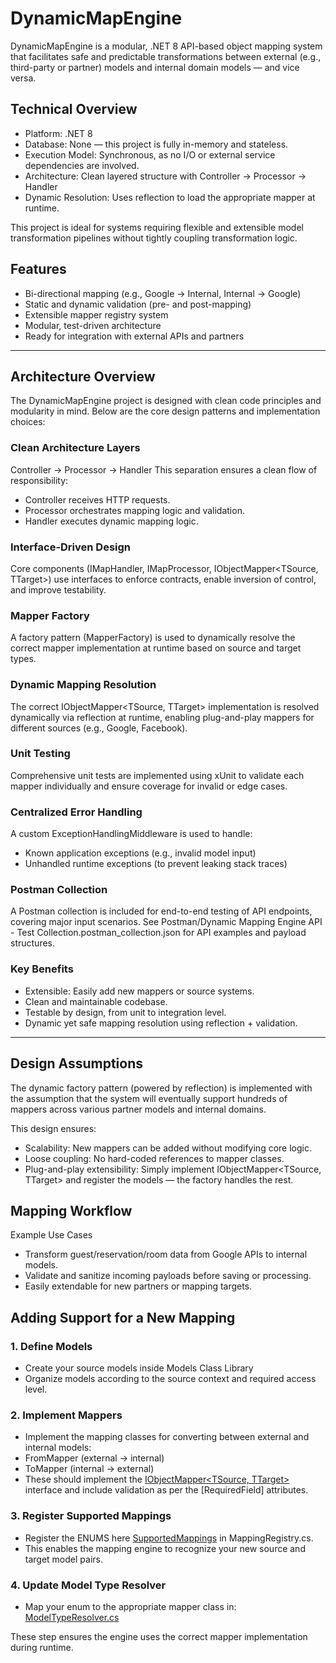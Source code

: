 #  DynamicMapEngine
DynamicMapEngine is a modular, .NET 8 API-based object mapping system that facilitates safe and predictable transformations between external (e.g., third-party or partner) models and internal domain models — and vice versa.

## Technical Overview
- Platform: .NET 8
- Database: None — this project is fully in-memory and stateless.
- Execution Model: Synchronous, as no I/O or external service dependencies are involved.
- Architecture: Clean layered structure with Controller → Processor → Handler
- Dynamic Resolution: Uses reflection to load the appropriate mapper at runtime.

This project is ideal for systems requiring flexible and extensible model transformation pipelines without tightly coupling transformation logic.

##  Features

-  Bi-directional mapping (e.g., Google → Internal, Internal → Google)
-  Static and dynamic validation (pre- and post-mapping)
-  Extensible mapper registry system
-  Modular, test-driven architecture
-  Ready for integration with external APIs and partners

---

## Architecture Overview
The DynamicMapEngine project is designed with clean code principles and modularity in mind. Below are the core design patterns and implementation choices:

### Clean Architecture Layers
Controller → Processor → Handler
This separation ensures a clean flow of responsibility:

- Controller receives HTTP requests.
- Processor orchestrates mapping logic and validation.
- Handler executes dynamic mapping logic.

### Interface-Driven Design
Core components (IMapHandler, IMapProcessor, IObjectMapper<TSource, TTarget>) use interfaces to enforce contracts, enable inversion of control, and improve testability.

### Mapper Factory
A factory pattern (MapperFactory) is used to dynamically resolve the correct mapper implementation at runtime based on source and target types.

### Dynamic Mapping Resolution
The correct IObjectMapper<TSource, TTarget> implementation is resolved dynamically via reflection at runtime, enabling plug-and-play mappers for different sources (e.g., Google, Facebook).

### Unit Testing
Comprehensive unit tests are implemented using xUnit to validate each mapper individually and ensure coverage for invalid or edge cases.

### Centralized Error Handling
A custom ExceptionHandlingMiddleware is used to handle:

- Known application exceptions (e.g., invalid model input)
- Unhandled runtime exceptions (to prevent leaking stack traces)

### Postman Collection
A Postman collection is included for end-to-end testing of API endpoints, covering major input scenarios. See Postman/Dynamic Mapping Engine API - Test Collection.postman_collection.json for API examples and payload structures.

### Key Benefits
- Extensible: Easily add new mappers or source systems.
- Clean and maintainable codebase.
- Testable by design, from unit to integration level.
- Dynamic yet safe mapping resolution using reflection + validation.
---

## Design Assumptions
The dynamic factory pattern (powered by reflection) is implemented with the assumption that the system will eventually support hundreds of mappers across various partner models and internal domains.

This design ensures:
- Scalability: New mappers can be added without modifying core logic.
- Loose coupling: No hard-coded references to mapper classes.
- Plug-and-play extensibility: Simply implement IObjectMapper<TSource, TTarget> and register the models — the factory handles the rest.

## Mapping Workflow

Example Use Cases
- Transform guest/reservation/room data from Google APIs to internal models.
- Validate and sanitize incoming payloads before saving or processing.
- Easily extendable for new partners or mapping targets.

## Adding Support for a New Mapping
### 1. Define Models
- Create your source models inside Models Class Library 
- Organize models according to the source context and required access level.
  
### 2. Implement Mappers
- Implement the mapping classes for converting between external and internal models:
- From<PartnerName><ModelName>Mapper (external → internal)
- To<PartnerName><ModelName>Mapper (internal → external)
- These should implement the [IObjectMapper<TSource, TTarget>](https://github.com/kbilal-uddin/DynamicMapEngine/blob/main/MappingEngine.Core/Interfaces/IObjectMapper.cs) interface and include validation as per the [RequiredField] attributes.

### 3. Register Supported Mappings
- Register the ENUMS here [SupportedMappings](https://github.com/kbilal-uddin/DynamicMapEngine/blob/main/MappingEngine.Core/Registry/MappingRegistry.cs#L8) in MappingRegistry.cs.
- This enables the mapping engine to recognize your new source and target model pairs.

### 4. Update Model Type Resolver
- Map your enum to the appropriate mapper class in: [ModelTypeResolver.cs](https://github.com/kbilal-uddin/DynamicMapEngine/blob/main/MappingEngine.Core/ModelTypeResolver.cs#L14)

These step ensures the engine uses the correct mapper implementation during runtime.

